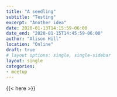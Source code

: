 ```yaml
---
title: "A seedling"
subtitle: "Testing"
excerpt: "Another idea"
date: 2020-01-13T14:15:59-06:00
date_end: "2020-01-15T14:45:59-06:00"
author: "Alison Hill"
location: "Online"
draft: true
# layout options: single, single-sidebar
layout: single
categories:
- meetup
---
```


{{< here >}}
